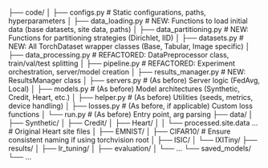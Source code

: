 ├── code/
│   ├── configs.py          # Static configurations, paths, hyperparameters
│   ├── data_loading.py     # NEW: Functions to load initial data (base datasets, site data, paths)
│   ├── data_partitioning.py # NEW: Functions for partitioning strategies (Dirichlet, IID)
│   ├── datasets.py         # NEW: All TorchDataset wrapper classes (Base, Tabular, Image specific)
│   ├── data_processing.py  # REFACTORED: DataPreprocessor class, train/val/test splitting
│   ├── pipeline.py         # REFACTORED: Experiment orchestration, server/model creation
│   ├── results_manager.py  # NEW: ResultsManager class
│   ├── servers.py          # (As before) Server logic (FedAvg, Local)
│   ├── models.py           # (As before) Model architectures (Synthetic, Credit, Heart, etc.)
│   ├── helper.py           # (As before) Utilities (seeds, metrics, device handling)
│   ├── losses.py           # (As before, if applicable) Custom loss functions
│   └── run.py              # (As before) Entry point, arg parsing
├── data/
│   ├── Synthetic/
│   ├── Credit/
│   ├── Heart/
│   │   └── processed.site.data ... # Original Heart site files
│   ├── EMNIST/
│   ├── CIFAR10/ # Ensure consistent naming if using torchvision root
│   ├── ISIC/
│   └── IXITiny/
├── results/
│   ├── lr_tuning/
│   ├── evaluation/
│   └── ...
└── saved_models/
    └── ...